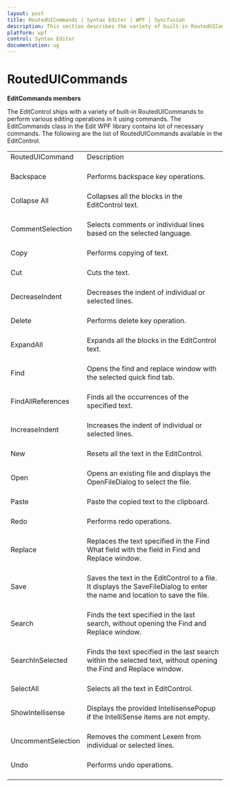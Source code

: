 ```yaml
---
layout: post
title: RoutedUICommands | Syntax Editor | WPF | Syncfusion
description: This section describes the variety of built-in RoutedUICommands to perform various editing operations.
platform: wpf
control: Syntax Editor
documentation: ug
---
```


# RoutedUICommands

**EditCommands members**

The EditControl ships with a variety of built-in RoutedUICommands to perform various editing operations in it using commands. The EditCommands class in the Edit WPF library contains lot of necessary commands. The following are the list of RoutedUICommands available in the EditControl.

<table>
<tr>
<td>
RoutedUICommand<br/><br/></td><td>
Description<br/><br/></td></tr>
<tr>
<td>
Backspace<br/><br/></td><td>
Performs backspace key operations.<br/><br/></td></tr>
<tr>
<td>
Collapse All<br/><br/></td><td>
Collapses all the blocks in the EditControl text.<br/><br/></td></tr>
<tr>
<td>
CommentSelection<br/><br/></td><td>
Selects comments or individual lines based on the selected language.<br/><br/></td></tr>
<tr>
<td>
Copy<br/><br/></td><td>
Performs copying of text.<br/><br/></td></tr>
<tr>
<td>
Cut<br/><br/></td><td>
Cuts the text.<br/><br/></td></tr>
<tr>
<td>
DecreaseIndent<br/><br/></td><td>
Decreases the indent of individual or selected lines.<br/><br/></td></tr>
<tr>
<td>
Delete<br/><br/></td><td>
Performs delete key operation.<br/><br/></td></tr>
<tr>
<td>
ExpandAll<br/><br/></td><td>
Expands all the blocks in the EditControl text.<br/><br/></td></tr>
<tr>
<td>
Find<br/><br/></td><td>
Opens the find and replace window with the selected quick find tab.<br/><br/></td></tr>
<tr>
<td>
FindAllReferences<br/><br/></td><td>
Finds all the occurrences of the specified text.<br/><br/></td></tr>
<tr>
<td>
IncreaseIndent<br/><br/></td><td>
Increases the indent of individual or selected lines.<br/><br/></td></tr>
<tr>
<td>
New<br/><br/></td><td>
Resets all the text in the EditControl.<br/><br/></td></tr>
<tr>
<td>
Open<br/><br/></td><td>
Opens an existing file and displays the OpenFileDialog to select the file.<br/><br/></td></tr>
<tr>
<td>
Paste<br/><br/></td><td>
Paste the copied text to the clipboard.<br/><br/></td></tr>
<tr>
<td>
Redo<br/><br/></td><td>
Performs redo operations.<br/><br/></td></tr>
<tr>
<td>
Replace<br/><br/></td><td>
Replaces the text specified in the Find What field with the field in Find and Replace window.<br/><br/></td></tr>
<tr>
<td>
Save<br/><br/></td><td>
Saves the text in the EditControl to a file. It displays the SaveFileDialog to enter the name and location to save the file.<br/><br/></td></tr>
<tr>
<td>
Search<br/><br/></td><td>
Finds the text specified in the last search, without opening the Find and Replace window.<br/><br/></td></tr>
<tr>
<td>
SearchInSelected<br/><br/></td><td>
Finds the text specified in the last search within the selected text, without opening the Find and Replace window.<br/><br/></td></tr>
<tr>
<td>
SelectAll<br/><br/></td><td>
Selects all the text in EditControl.  <br/><br/></td></tr>
<tr>
<td>
ShowIntellisense<br/><br/></td><td>
Displays the provided IntellisensePopup if the IntelliSense items are not empty.<br/><br/></td></tr>
<tr>
<td>
UncommentSelection<br/><br/></td><td>
Removes the comment Lexem from individual or selected lines.<br/><br/></td></tr>
<tr>
<td>
Undo<br/><br/></td><td>
Performs undo operations.<br/><br/></td></tr>
</table>
